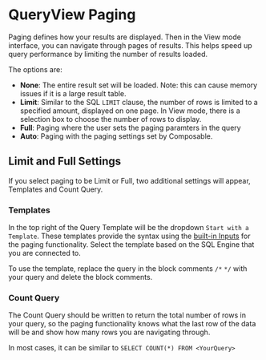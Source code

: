 # QueryView Paging

Paging defines how your results are displayed. Then in the View mode interface, you can navigate through pages of results. This helps speed up query performance by limiting the number of results loaded.

The options are:

- **None**: The entire result set will be loaded. Note: this can cause memory issues if it is a large result table.
- **Limit**: Similar to the SQL `LIMIT` clause, the number of rows is limited to a specified amount, displayed on one page. In View mode, there is a selection box to choose the number of rows to display.
- **Full**: Paging where the user sets the paging paramters in the query
- **Auto**: Paging with the paging settings set by Composable.

## Limit and Full Settings

If you select paging to be Limit or Full, two additional settings will appear, Templates and Count Query.

### Templates

In the top right of the Query Template will be the dropdown `Start with a Template`. These templates provide the syntax using the [built-in Inputs](./Inputs.md#Built-In-Inputs) for the paging functionality. Select the template based on the SQL Engine that you are connected to. 

To use the template, replace the query in the block comments `/*` `*/` with your query and delete the block comments.

### Count Query

The Count Query should be written to return the total number of rows in your query, so the paging functionality knows what the last row of the data will be and show how many rows you are navigating through.

In most cases, it can be similar to `SELECT COUNT(*) FROM <YourQuery>`

